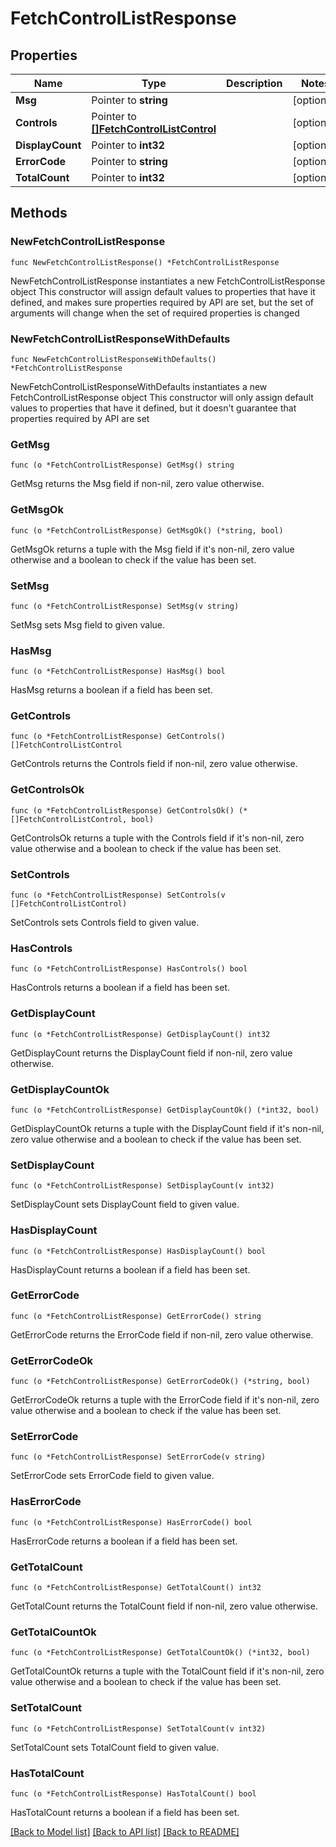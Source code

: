 # FetchControlListResponse

## Properties

Name | Type | Description | Notes
------------ | ------------- | ------------- | -------------
**Msg** | Pointer to **string** |  | [optional] 
**Controls** | Pointer to [**[]FetchControlListControl**](FetchControlListControl.md) |  | [optional] 
**DisplayCount** | Pointer to **int32** |  | [optional] 
**ErrorCode** | Pointer to **string** |  | [optional] 
**TotalCount** | Pointer to **int32** |  | [optional] 

## Methods

### NewFetchControlListResponse

`func NewFetchControlListResponse() *FetchControlListResponse`

NewFetchControlListResponse instantiates a new FetchControlListResponse object
This constructor will assign default values to properties that have it defined,
and makes sure properties required by API are set, but the set of arguments
will change when the set of required properties is changed

### NewFetchControlListResponseWithDefaults

`func NewFetchControlListResponseWithDefaults() *FetchControlListResponse`

NewFetchControlListResponseWithDefaults instantiates a new FetchControlListResponse object
This constructor will only assign default values to properties that have it defined,
but it doesn't guarantee that properties required by API are set

### GetMsg

`func (o *FetchControlListResponse) GetMsg() string`

GetMsg returns the Msg field if non-nil, zero value otherwise.

### GetMsgOk

`func (o *FetchControlListResponse) GetMsgOk() (*string, bool)`

GetMsgOk returns a tuple with the Msg field if it's non-nil, zero value otherwise
and a boolean to check if the value has been set.

### SetMsg

`func (o *FetchControlListResponse) SetMsg(v string)`

SetMsg sets Msg field to given value.

### HasMsg

`func (o *FetchControlListResponse) HasMsg() bool`

HasMsg returns a boolean if a field has been set.

### GetControls

`func (o *FetchControlListResponse) GetControls() []FetchControlListControl`

GetControls returns the Controls field if non-nil, zero value otherwise.

### GetControlsOk

`func (o *FetchControlListResponse) GetControlsOk() (*[]FetchControlListControl, bool)`

GetControlsOk returns a tuple with the Controls field if it's non-nil, zero value otherwise
and a boolean to check if the value has been set.

### SetControls

`func (o *FetchControlListResponse) SetControls(v []FetchControlListControl)`

SetControls sets Controls field to given value.

### HasControls

`func (o *FetchControlListResponse) HasControls() bool`

HasControls returns a boolean if a field has been set.

### GetDisplayCount

`func (o *FetchControlListResponse) GetDisplayCount() int32`

GetDisplayCount returns the DisplayCount field if non-nil, zero value otherwise.

### GetDisplayCountOk

`func (o *FetchControlListResponse) GetDisplayCountOk() (*int32, bool)`

GetDisplayCountOk returns a tuple with the DisplayCount field if it's non-nil, zero value otherwise
and a boolean to check if the value has been set.

### SetDisplayCount

`func (o *FetchControlListResponse) SetDisplayCount(v int32)`

SetDisplayCount sets DisplayCount field to given value.

### HasDisplayCount

`func (o *FetchControlListResponse) HasDisplayCount() bool`

HasDisplayCount returns a boolean if a field has been set.

### GetErrorCode

`func (o *FetchControlListResponse) GetErrorCode() string`

GetErrorCode returns the ErrorCode field if non-nil, zero value otherwise.

### GetErrorCodeOk

`func (o *FetchControlListResponse) GetErrorCodeOk() (*string, bool)`

GetErrorCodeOk returns a tuple with the ErrorCode field if it's non-nil, zero value otherwise
and a boolean to check if the value has been set.

### SetErrorCode

`func (o *FetchControlListResponse) SetErrorCode(v string)`

SetErrorCode sets ErrorCode field to given value.

### HasErrorCode

`func (o *FetchControlListResponse) HasErrorCode() bool`

HasErrorCode returns a boolean if a field has been set.

### GetTotalCount

`func (o *FetchControlListResponse) GetTotalCount() int32`

GetTotalCount returns the TotalCount field if non-nil, zero value otherwise.

### GetTotalCountOk

`func (o *FetchControlListResponse) GetTotalCountOk() (*int32, bool)`

GetTotalCountOk returns a tuple with the TotalCount field if it's non-nil, zero value otherwise
and a boolean to check if the value has been set.

### SetTotalCount

`func (o *FetchControlListResponse) SetTotalCount(v int32)`

SetTotalCount sets TotalCount field to given value.

### HasTotalCount

`func (o *FetchControlListResponse) HasTotalCount() bool`

HasTotalCount returns a boolean if a field has been set.


[[Back to Model list]](../README.md#documentation-for-models) [[Back to API list]](../README.md#documentation-for-api-endpoints) [[Back to README]](../README.md)


